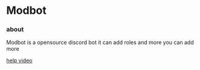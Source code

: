 # Modbot
### about
Modbot is a opensource discord bot it can add roles and more you can add more

[help video](https://www.dropbox.com/s/2p2phadjk41fjoa/git.mp4?dl=0)
